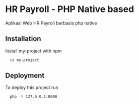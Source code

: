 # HR Payroll - PHP Native based

Aplikasi Web HR Payroll berbasis php native

## Installation

Install my-project with npm

```bash
  cd my-project
```

## Deployment

To deploy this project run

```bash
  php -S 127.0.0.1:8000
```
